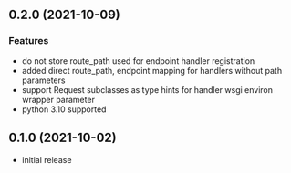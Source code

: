 ## 0.2.0 (2021-10-09)

### Features

* do not store route_path used for endpoint handler registration
* added direct route_path, endpoint mapping for handlers without path parameters
* support Request subclasses as type hints for handler wsgi environ wrapper parameter
* python 3.10 supported

## 0.1.0 (2021-10-02)

* initial release
